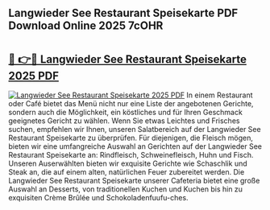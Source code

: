## Langwieder See Restaurant Speisekarte PDF Download Online 2025 7cOHR

# <h2><a href="http://gcdt69y.nevu.top/?p=Langwieder+See+Restaurant+Speisekarte">🔗 👉🔴 Langwieder See Restaurant Speisekarte 2025 PDF</a></h2>

[![Langwieder See Restaurant Speisekarte 2025 PDF](https://i.imgur.com/dBaPXMq.png)](http://gcdt69y.nevu.top/?p=Langwieder+See+Restaurant+Speisekarte)
In einem Restaurant oder Café bietet das Menü nicht nur eine Liste der angebotenen Gerichte, sondern auch die Möglichkeit, ein köstliches und für Ihren Geschmack geeignetes Gericht zu wählen. Wenn Sie etwas Leichtes und Frisches suchen, empfehlen wir Ihnen, unseren Salatbereich auf der Langwieder See Restaurant Speisekarte zu überprüfen. Für diejenigen, die Fleisch mögen, bieten wir eine umfangreiche Auswahl an Gerichten auf der Langwieder See Restaurant Speisekarte an: Rindfleisch, Schweinefleisch, Huhn und Fisch. Unseren Auserwählten bieten wir exquisite Gerichte wie Schaschlik und Steak an, die auf einem alten, natürlichen Feuer zubereitet werden. Die Langwieder See Restaurant Speisekarte unserer Cafeteria bietet eine große Auswahl an Desserts, von traditionellen Kuchen und Kuchen bis hin zu exquisiten Crème Brûlée und Schokoladenfuufu-ches.
